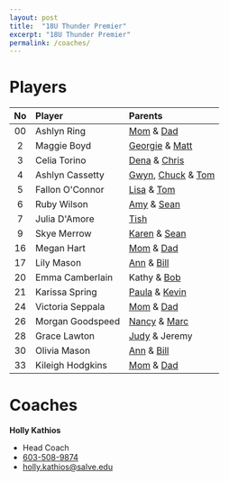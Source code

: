 ```yaml
---
layout: post
title:  "18U Thunder Premier"
excerpt: "18U Thunder Premier"
permalink: /coaches/
---
```

# Players

|No    | Player               | Parents          |
|:----:|:---------------------|:-----------------|
| 00   |Ashlyn Ring           | [Mom](mailto:mom) & [Dad](mailto:dad) |
| 2    |Maggie Boyd           | [Georgie](mailto:georgie@arc2arc.com) & [Matt](mailto:matt@arc2arc.com)    |
| 3    |Celia Torino          | [Dena](mailto:denatorino@gmail.com) & [Chris](mailto:cjtori01@gmail.com)  |
| 4    |Ashlyn Cassetty       | [Gwyn](mailto:gcassetty@gmail.com), [Chuck](mailto:cmatthewssr@icloud.com) & [Tom](mailto:thomascassetty@gmail.com)     |
| 5    |Fallon O'Connor       | [Lisa](mailto:laoconnor04@hotmail.com) & [Tom](mailto:tfoconnor86@gmail.com)               |
| 6    |Ruby Wilson           | [Amy](mailto:amytwilson03@gmail.com) & [Sean](mailto:swilwil@yahoo.com)        |
| 7    |Julia D'Amore         | [Tish](mailto:tishd32@cox.net) |
| 9    |Skye Merrow           | [Karen](mailto:kmerrow@msn.com) & [Sean](mailto:seanmerrow@gmail.com)     |
| 16   |Megan Hart            | [Mom](mailto:mom) & [Dad](mailto:dad) |
| 17   |Lily Mason            | [Ann](mailto:annmason@trugreenmail.com) & [Bill](mailto:wcmjr@comcast.net)      |
| 20   |Emma Camberlain       | Kathy & [Bob](mailto:robert.camberlain@kodak.com)
| 21   |Karissa Spring        | [Paula](mailto:pspring28@yahoo.com) & [Kevin](mailto:kspring27@yahoo.com) |
| 24   |Victoria Seppala      | [Mom](mailto:mom) & [Dad](mailto:dad) |
| 26   |Morgan Goodspeed      | [Nancy](mailto:nancy.goodspeed@eversource.com) & [Marc](mailto:marcgoodspeed@comcast.net)     |
| 28   |Grace Lawton          | [Judy](mailto:jlsgoodtimes@gmail.com) & Jeremy   |
| 30   |Olivia Mason          | [Ann](mailto:annmason@trugreenmail.com) & [Bill](mailto:wcmjr@comcast.net)      |
| 33   |Kileigh Hodgkins      | [Mom](mailto:mom) & [Dad](mailto:dad) |


# Coaches

**Holly Kathios**
* Head Coach
* [603-508-9874](tel:+1-603-508-9874)
* [holly.kathios@salve.edu](mailto:holly.kathios@salve.edu)


